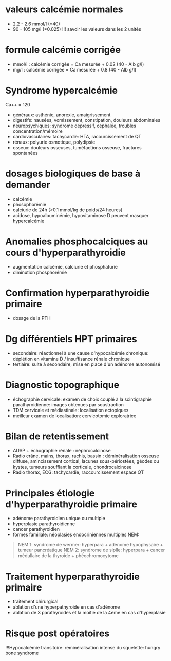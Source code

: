 # valeurs calcémie normales
- 2.2 - 2.6 mmol/l (*40)
- 90 - 105 mg/l (*0.025)
!!! savoir les valeurs dans les 2 unités

# formule calcémie corrigée
- mmol/l : calcémie corrigée = Ca mesurée + 0.02 (40 - Alb g/l)
- mg/l : calcémie corrigée = Ca mesurée + 0.8 (40 - Alb g/l)

# Syndrome hypercalcémie
Ca++ = 120
- généraux: asthénie, anorexie, amaigrissement
- digestifs: nausées, vomissement, constipation, douleurs abdominales
- neuropsychiques: syndrome dépressif, céphalée, troubles concentration/mémoire
- cardiovasculaires: tachycardie: HTA, racourcissement de QT
- rénaux: polyurie osmotique, polydipsie
- osseux: douleurs osseuses, tuméfactions osseuse, fractures spontanées

# dosages biologiques de base à demander
- calcémie
- phosophorémie
- calciurie de 24h (>0.1 mmol/kg de poids/24 heures)
- acidose, hypoalbuminémie, hypovitaminose D peuvent masquer hypercalcémie

# Anomalies phosphocalciques au cours d'hyperparathyroidie
- augmentation calcémie, calciurie et phosphaturie
- diminution phosphorémie

# Confirmation hyperparathyroidie primaire
- dosage de la PTH

# Dg différentiels HPT primaires
- secondaire: réactionnel à une cause d'hypocalcémie chronique: déplétion en
vitamine D / insuffisance rénale chronique
- tertiaire: suite à secondaire, mise en place d'un adénome autonomisé

# Diagnostic topographique
- échographie cervicale: examen de choix couplé à la scintigraphie 
parathyroidienne: images obtenues par soustraction
- TDM cervicale et médiastinale: localisation ectopiques
- meilleur examen de localisation: cervicotomie exploratrice

# Bilan de retentissement
- AUSP + échographie rénale : néphrocalcinose
- Radio crâne, mains, thorax, rachis, bassin : déminéralisation osseuse diffuse,
amincissement cortical, lacunes sous-périostées, géodes ou kystes, tumeurs
soufflant la corticale, chondrocalcinose
- Radio thorax, ECG: tachycardie, raccourcissement espace QT

# Principales étiologie d'hyperparathyroidie primaire
- adénome parathyroidien unique ou multiple
- hyperplasie parathyroidienne
- cancer parathyroidien
- formes familiale: néoplasies endocriniennes multiples NEM: 
> NEM 1: syndrome de wermer: hyperpara + adénome hypophysaire + tumeur
pancréatique
> NEM 2: syndrome de siplle: hyperpara + cancer médullaire de la thyroide +
phéochromocytome

# Traitement hyperparathyroidie primaire
- traitement chirurgical
- ablation d'une hyperpathyroide en cas d'adénome
- ablation de 3 parathyroides et la moitié de la 4ème en cas d'hyperplasie

# Risque post opératoires
!!!Hypocalcémie transitoire: reminéralisation intense du squelette: hungry bone
syndrome
